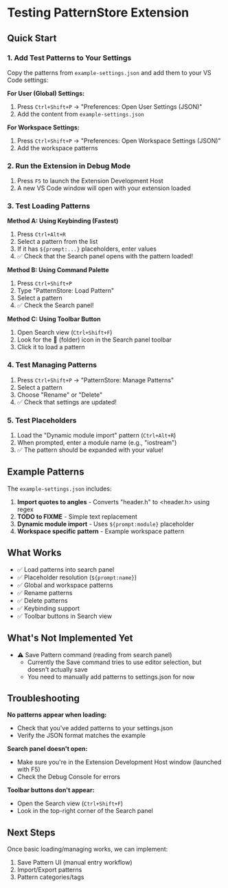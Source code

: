 # Testing PatternStore Extension

## Quick Start

### 1. Add Test Patterns to Your Settings

Copy the patterns from `example-settings.json` and add them to your VS Code settings:

**For User (Global) Settings:**
1. Press `Ctrl+Shift+P` → "Preferences: Open User Settings (JSON)"
2. Add the content from `example-settings.json`

**For Workspace Settings:**
1. Press `Ctrl+Shift+P` → "Preferences: Open Workspace Settings (JSON)"
2. Add the workspace patterns

### 2. Run the Extension in Debug Mode

1. Press `F5` to launch the Extension Development Host
2. A new VS Code window will open with your extension loaded

### 3. Test Loading Patterns

**Method A: Using Keybinding (Fastest)**
1. Press `Ctrl+Alt+R`
2. Select a pattern from the list
3. If it has `${prompt:...}` placeholders, enter values
4. ✅ Check that the Search panel opens with the pattern loaded!

**Method B: Using Command Palette**
1. Press `Ctrl+Shift+P`
2. Type "PatternStore: Load Pattern"
3. Select a pattern
4. ✅ Check the Search panel!

**Method C: Using Toolbar Button**
1. Open Search view (`Ctrl+Shift+F`)
2. Look for the 📂 (folder) icon in the Search panel toolbar
3. Click it to load a pattern

### 4. Test Managing Patterns

1. Press `Ctrl+Shift+P` → "PatternStore: Manage Patterns"
2. Select a pattern
3. Choose "Rename" or "Delete"
4. ✅ Check that settings are updated!

### 5. Test Placeholders

1. Load the "Dynamic module import" pattern (`Ctrl+Alt+R`)
2. When prompted, enter a module name (e.g., "iostream")
3. ✅ The pattern should be expanded with your value!

## Example Patterns

The `example-settings.json` includes:

1. **Import quotes to angles** - Converts "header.h" to <header.h> using regex
2. **TODO to FIXME** - Simple text replacement
3. **Dynamic module import** - Uses `${prompt:module}` placeholder
4. **Workspace specific pattern** - Example workspace pattern

## What Works

- ✅ Load patterns into search panel
- ✅ Placeholder resolution (`${prompt:name}`)
- ✅ Global and workspace patterns
- ✅ Rename patterns
- ✅ Delete patterns
- ✅ Keybinding support
- ✅ Toolbar buttons in Search view

## What's Not Implemented Yet

- ⚠️ Save Pattern command (reading from search panel)
  - Currently the Save command tries to use editor selection, but doesn't actually save
  - You need to manually add patterns to settings.json for now

## Troubleshooting

**No patterns appear when loading:**
- Check that you've added patterns to your settings.json
- Verify the JSON format matches the example

**Search panel doesn't open:**
- Make sure you're in the Extension Development Host window (launched with F5)
- Check the Debug Console for errors

**Toolbar buttons don't appear:**
- Open the Search view (`Ctrl+Shift+F`)
- Look in the top-right corner of the Search panel

## Next Steps

Once basic loading/managing works, we can implement:
1. Save Pattern UI (manual entry workflow)
2. Import/Export patterns
3. Pattern categories/tags
